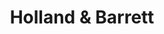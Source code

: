 ---
title: "Holland & Barrett"
url: /edinburgh/holland-und-barrett-princes-street/
shop: Drogerie
---